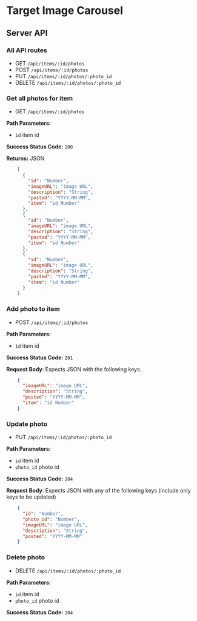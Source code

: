 # Target Image Carousel

## Server API
### All API routes
  * GET `/api/items/:id/photos`
  * POST `/api/items/:id/photos`
  * PUT `/api/items/:id/photos/:photo_id`
  * DELETE `/api/items/:id/photos/:photo_id`

### Get all photos for item
  * GET `/api/items/:id/photos`

**Path Parameters:**
  * `id` item id

**Success Status Code:** `200`

**Returns:** JSON

```json
    [
      {
        "id": "Number",
        "imageURL": "image URL",
        "description": "String",
        "posted": "YYYY-MM-MM",
        "item": "id Number"
      },
      {
        "id": "Number",
        "imageURL": "image URL",
        "description": "String",
        "posted": "YYYY-MM-MM",
        "item": "id Number"
      },
      {
        "id": "Number",
        "imageURL": "image URL",
        "description": "String",
        "posted": "YYYY-MM-MM",
        "item": "id Number"
      }
    ]
```

### Add photo to item
  * POST `/api/items/:id/photos`

**Path Parameters:**
  * `id` item id

**Success Status Code:** `201`

**Request Body**: Expects JSON with the following keys.

```json
    {
      "imageURL": "image URL",
      "description": "String",
      "posted": "YYYY-MM-MM",
      "item": "id Number"
    }
```

### Update photo
  * PUT `/api/items/:id/photos/:photo_id`

**Path Parameters:**
  * `id` item id
  * `photo_id` photo id

**Success Status Code:** `204`

**Request Body**: Expects JSON with any of the following keys (include only keys to be updated)

```json
    {
      "id": "Number",
      "photo_id": "Number",
      "imageURL": "image URL",
      "description": "String",
      "posted": "YYYY-MM-MM"
    }
```

### Delete photo
  * DELETE `/api/items/:id/photos/:photo_id`

**Path Parameters:**
  * `id` item id
  * `photo_id` photo id

**Success Status Code:** `204`
